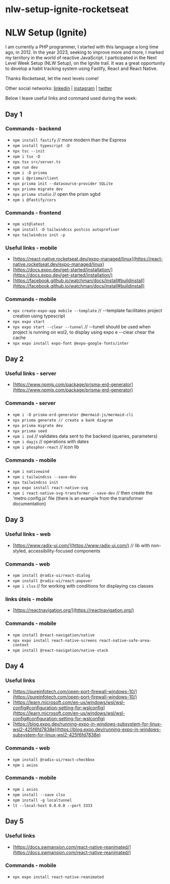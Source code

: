 # nlw-setup-ignite-rocketseat

# NLW Setup (Ignite)

I am currently a PHP programmer, I started with this language a long time ago, in 2012. In the year 2023, seeking to improve more and more, I marked my territory in the world of reactive JavaScript. I participated in the Next Level Week Setup (NLW Setup), on the Ignite trail. It was a great opportunity to develop a habit tracking system using Fastify, React and React Native.

Thanks Rocketseat, let the next levels come!

Other social networks:
[linkedin](https://www.linkedin.com/in/micaelferreira) | [instagram](https://www.instagram.com/micael.mf/) | [twitter](https://twitter.com/micaelmf1)

Below I leave useful links and command used during the week:

## Day 1

### Commands - backend

- `npm install fastify` // more modern than the Express
- `npm install typescript -D`
- `npx tsc --init`
- `npm i tsx -D`
- `npx tsx src/server.ts`
- `npm run dev`
- `npm i -D prisma`
- `npm i @prisma/client`
- `npx prisma init --datasource-provider SQLite`
- `npx prisma migrate dev`
- `npx prisma studio` // open the prism sgbd
- `npm i @fastify/cors`

### Commands - frontend

- `npm vit@latest`
- `npm install -D tailwindcss postcss autoprefixer`
- `npx tailwindcss init -p`

### Useful links - mobile

- [https://react-native.rocketseat.dev/expo-managed/linux](https://react-native.rocketseat.dev/expo-managed/linux)
- [https://docs.expo.dev/get-started/installation/](https://docs.expo.dev/get-started/installation/)
- [https://facebook.github.io/watchman/docs/install#buildinstall](https://facebook.github.io/watchman/docs/install#buildinstall)

### Commands - mobile

- `npx create-expo-app mobile --template` // --template facilitates project creation using typescript
- `npx expo start`
- `npx expo start --clear --tunnel` // --tunell should be used when project is running on wsl2, to display using expo e --clear chear the cache
- `npx expo install expo-font @expo-google-fonts/inter`

## Day 2

### Useful links - server

- [https://www.npmjs.com/package/prisma-erd-generator](https://www.npmjs.com/package/prisma-erd-generator)

### Commands - server

- `npm i -D prisma-erd-generator @mermaid-js/mermaid-cli`
- `npx prisma generate // create a bank diagram`
- `npx prisma migrate dev`
- `npx prisma seed`
- `npm i zod` // validates data sent to the backend (queries, parameters)
- `npm i dayjs` // operations with dates
- `npm i phosphor-react` // icon lib

### Commands - mobile

- `npm i nativewind`
- `npm i tailwindcss --save-dev`
- `npx tailwindcss init`
- `npx expo install react-native-svg`
- `npm i react-native-svg-transformer --save-dev` // then create the 'metro.config.js' file (there is an example from the transformer documentation)

## Day 3

### Useful links - web

- [https://www.radix-ui.com/](https://www.radix-ui.com/) // lib with non-styled, accessibility-focused components

### Commands - web

- `npm install @radix-ui/react-dialog`
- `npm install @radix-ui/react-popover`
- `npm i clsx` // for working with conditions for displaying css classes

### links úteis - mobile

- [https://reactnavigation.org/](https://reactnavigation.org/)

### Commands - mobile

- `npm install @react-navigation/native`
- `npx expo install react-native-screens react-native-safe-area-context`
- `npm install @react-navigation/native-stack`

## Day 4

### Useful links

- [https://pureinfotech.com/open-port-firewall-windows-10/](https://pureinfotech.com/open-port-firewall-windows-10/)
- [https://learn.microsoft.com/en-us/windows/wsl/wsl-config#configuration-setting-for-wslconfig](https://learn.microsoft.com/en-us/windows/wsl/wsl-config#configuration-setting-for-wslconfig)
- [https://blog.expo.dev/running-expo-in-windows-subsystem-for-linux-wsl2-425f6fd7838e](https://blog.expo.dev/running-expo-in-windows-subsystem-for-linux-wsl2-425f6fd7838e)

### Commands - web

- `npm install @radix-ui/react-checkbox`
- `npm i axios`

### Commands - mobile

- `npm i axios`
- `npm install --save clsx`
- `npm install -g localtunnel`
- `lt --local-host 0.0.0.0 --port 3333`

## Day 5

### Useful links

- [https://docs.swmansion.com/react-native-reanimated/](https://docs.swmansion.com/react-native-reanimated/)

### Commands - mobile

- `npx expo install react-native-reanimated`

